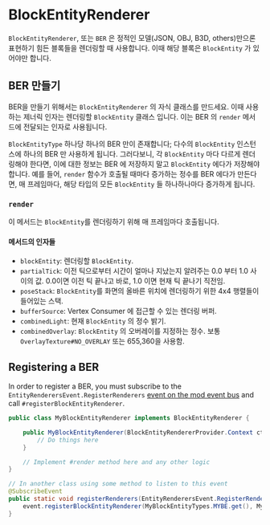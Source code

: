 # BlockEntityRenderer

`BlockEntityRenderer`, 또는 `BER` 은 정적인 모델(JSON, OBJ, B3D, others)만으론 표현하기 힘든 블록들을 렌더링할 때 사용합니다. 이때 해당 블록은 `BlockEntity` 가 있어야만 합니다.

## BER 만들기

BER을 만들기 위해서는 `BlockEntityRenderer` 의 자식 클래스를 만드세요. 이때 사용하는 제너릭 인자는 렌더링할 `BlockEntity` 클래스 입니다. 이는 BER 의 `render` 메서드에 전달되는 인자로 사용됩니다.

`BlockEntityType` 하나당 하나의 BER 만이 존재합니다; 다수의 `BlockEntity` 인스턴스에 하나의 BER 만 사용하게 됩니다. 그러다보니, 각 `BlockEntity` 마다 다르게 렌더링해야 한다면, 이에 대한 정보는 BER 에 저장하지 말고 `BlockEntity` 에다가 저장해야 합니다. 예를 들어, `render` 함수가 호출될 때마다 증가하는 정수를 BER 에다가 만든다면, 매 프레임마다, 해당 타입의 모든 `BlockEntity` 들 하나하나마다 증가하게 됩니다.

### `render`

이 메서드는 `BlockEntity`를 렌더링하기 위해 매 프레임마다 호출됩니다.

#### 메서드의 인자들
- `blockEntity`: 렌더링할 `BlockEntity`.
- `partialTick`: 이전 틱으로부터 시간이 얼마나 지났는지 알려주는 0.0 부터 1.0 사이의 값. 0.0이면 이전 틱 끝나고 바로, 1.0 이면 현재 틱 끝나기 직전임.
- `poseStack`: `BlockEntity`를 화면의 올바른 위치에 렌더링하기 위한 4x4 행렬들이 들어있는 스택.
- `bufferSource`: Vertex Consumer 에 접근할 수 있는 렌더링 버퍼.
- `combinedLight`: 현재 `BlockEntity` 의 정수 밝기.
- `combinedOverlay`: `BlockEntity` 의 오버레이를 지정하는 정수. 보통 `OverlayTexture#NO_OVERLAY` 또는 655,360을 사용함.

## Registering a BER

In order to register a BER, you must subscribe to the `EntityRenderersEvent.RegisterRenderers` [event on the mod event bus][event] and call `#registerBlockEntityRenderer`.

```java
public class MyBlockEntityRenderer implements BlockEntityRenderer {

    public MyBlockEntityRenderer(BlockEntityRendererProvider.Context ctx) {
        // Do things here
    }

    // Implement #render method here and any other logic
}

// In another class using some method to listen to this event
@SubscribeEvent
public static void registerRenderers(EntityRenderersEvent.RegisterRenderers event) {
    event.registerBlockEntityRenderer(MyBlockEntityTypes.MYBE.get(), MyBlockEntityRenderer::new);
}
```

[event]: ../concepts/events.md#registering-an-event-handler
